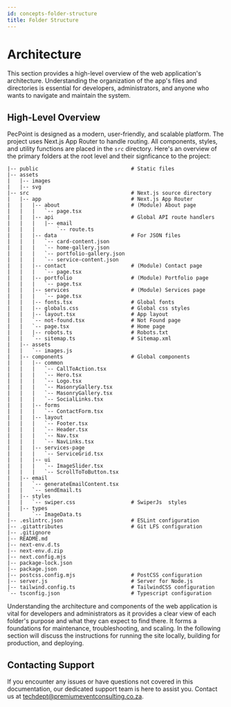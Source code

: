 ```yaml
---
id: concepts-folder-structure
title: Folder Structure
---
```


# Architecture

This section provides a high-level overview of the web application's architecture. Understanding the organization of the app's files and directories is essential for developers, administrators, and anyone who wants to navigate and maintain the system.

## High-Level Overview[​](#high-level-overview "Direct link to High-Level Overview")

PecPoint is designed as a modern, user-friendly, and scalable platform. The project uses Next.js App Router to handle routing. All components, styles, and utility functions are placed in the `src` directory. Here's an overview of the primary folders at the root level and their signficance to the project:

```
|-- public                              # Static files
|-- assets  
|   |-- images                             
|   |-- svg                             
|-- src                                 # Next.js source directory
|   |-- app                             # Next.js App Router
|   |   |-- about                       # (Module) About page
|   |   |   `-- page.tsx             
|   |   |-- api                         # Global API route handlers
|   |   |   |-- email                 
|   |   |       `-- route.ts                 
|   |   |-- data                        # For JSON files
|   |   |   `-- card-content.json                     
|   |   |   `-- home-gallery.json                     
|   |   |   `-- portfolio-gallery.json                     
|   |   |   `-- service-content.json                    
|   |   |-- contact                     # (Module) Contact page
|   |   |   `-- page.tsx
|   |   |-- portfolio                   # (Module) Portfolio page
|   |   |   `-- page.tsx
|   |   |-- services                    # (Module) Services page
|   |   |   `-- page.tsx
|   |   |-- fonts.tsx                   # Global fonts
|   |   |-- globals.css                 # Global css styles
|   |   |-- layout.tsx                  # App layout
|   |   `-- not-found.tsx               # Not Found page
|   |   `-- page.tsx                    # Home page
|   |   |-- robots.ts                   # Robots.txt
|   |   `-- sitemap.ts                  # Sitemap.xml
|   |-- assets                      
|   |   `-- images.js                      
|   |-- components                      # Global components
|   |   |-- common
|   |   |   `-- CallToAction.tsx
|   |   |   `-- Hero.tsx
|   |   |   `-- Logo.tsx
|   |   |   `-- MasonryGallery.tsx
|   |   |   `-- MasonryGallery.tsx
|   |   |   `-- SocialLinks.tsx
|   |   |-- forms
|   |   |   `-- ContactForm.tsx
|   |   |-- layout
|   |   |   `-- Footer.tsx
|   |   |   `-- Header.tsx
|   |   |   `-- Nav.tsx
|   |   |   `-- NavLinks.tsx
|   |   |-- services-page
|   |   |   `-- ServiceGrid.tsx
|   |   |-- ui
|   |   |   `-- ImageSlider.tsx
|   |   |   `-- ScrollToToButton.tsx
|   |-- email                             
|   |   `-- generateEmailContent.tsx
|   |   `-- sendEmail.ts
|   |-- styles
|   |   `-- swiper.css                  # SwiperJs  styles
|   |-- types                           
|       `-- ImageData.ts
|-- .eslintrc.json                      # ESLint configuration
|-- .gitattributes                      # Git LFS configuration
|-- .gitignore                          
|-- README.md  
|-- next-env.d.ts
|-- next-env.d.zip
|-- next.config.mjs 
|-- package-lock.json
|-- package.json  
|-- postcss.config.mjs                  # PostCSS configuration 
|-- server.js                           # Server for Node.js
|-- tailwind.config.ts                  # TailwindCSS configuration
`-- tsconfig.json                       # Typescript configuration
```

Understanding the architecture and components of the web application is vital for developers and administrators as it provides a clear view of each folder's purpose and what they can expect to find there. It forms a foundations for maintenance, troubleshooting, and scaling. In the following section will discuss the instructions for running the site locally, building for production, and deploying.

## Contacting Support
If you encounter any issues or have questions not covered in this documentation, our dedicated support team is here to assist you. Contact us at [techdept@premiumeventconsulting.co.za](mailto:techdept@premiumeventconsulting.co.za).